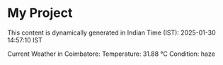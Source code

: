 # My Project

This content is dynamically generated in Indian Time (IST): 2025-01-30 14:57:10 IST


Current Weather in Coimbatore:
Temperature: 31.88 °C
Condition: haze
